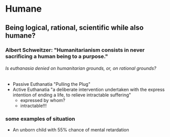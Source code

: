 # Humane

## Being logical, rational, scientific while also humane? 

### Albert Schweitzer: "Humanitarianism consists in never sacrificing a human being to a purpose."

###### Is euthanasia denied on humanitarian grounds, or, on rational grounds?  
* Passive Euthanatia "Pulling the Plug"
* Active Euthanatia "a deliberate intervention undertaken with the express intention of ending a life, to relieve intractable suffering"
  * expressed by whom?
  * intractable!!!

### some examples of situation
* An unborn child with 55% chance of mental retardation
